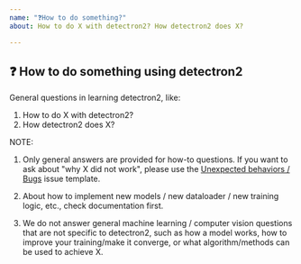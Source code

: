 ```yaml
---
name: "❓How to do something?"
about: How to do X with detectron2? How detectron2 does X?

---
```


## ❓ How to do something using detectron2

General questions in learning detectron2, like:

1. How to do X with detectron2?
2. How detectron2 does X?



NOTE:

1. Only general answers are provided for how-to questions.
   If you want to ask about "why X did not work",
   please use the [Unexpected behaviors / Bugs](https://github.com/facebookresearch/detectron2/issues/new?template=unexpected-problems-bugs.md)
   issue template.

2. About how to implement new models / new dataloader / new training logic, etc., check documentation first.

3. We do not answer general machine learning / computer vision questions that are not specific to
   detectron2, such as how a model works, how to improve your training/make it converge, or what algorithm/methods can be
   used to achieve X.
